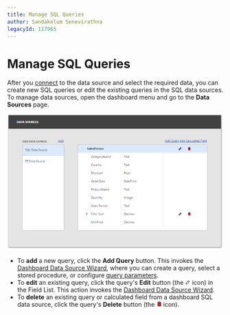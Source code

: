 ```yaml
---
title: Manage SQL Queries
author: Sandakelum Senevirathna
legacyId: 117965
---
```

# Manage SQL Queries
After you [connect](../connect-to-an-existing-data-source.md) to the data source and select the required data, you can create new SQL queries or edit the existing queries in the SQL data sources. To manage data sources, open the dashboard menu and go to the **Data Sources** page.

![wdd-data-sources-page](../../../../images/img124589.png)
* To **add** a new query, click the **Add Query** button. This invokes the [Dashboard Data Source Wizard](../../ui-elements/dialogs-and-wizards/dashboard-data-source-wizard.md), where you can create a query, select a stored procedure, or configure [query parameters](pass-query-parameters.md).
* To **edit** an existing query, click the query's **Edit** button (the ![wdd-icon-edit-query](../../../../images/img125497.png) icon) in the Field List. This action invokes the [Dashboard Data Source Wizard](../../ui-elements/dialogs-and-wizards/dashboard-data-source-wizard.md).
* To **delete** an existing query or calculated field from a dashboard SQL data source, click the query's **Delete** button (the ![wdd-icon-delete-query](../../../../images/img125498.png) icon).
